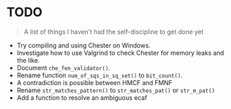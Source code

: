 # TODO
> A list of things I haven't had the self-discipline to get done yet

* Try compiling and using Chester on Windows.
* Investigate how to use Valgrind to check Chester for memory leaks and the like.
* Document `che_fen_validator()`.
* Rename function `num_of_sqs_in_sq_set()` to `bit_count()`.
* A contradiction is possible between HMCF and FMNF
* Rename `str_matches_pattern()` to `str_matches_pat()` or `str_m_pat()`
* Add a function to resolve an ambiguous ecaf

